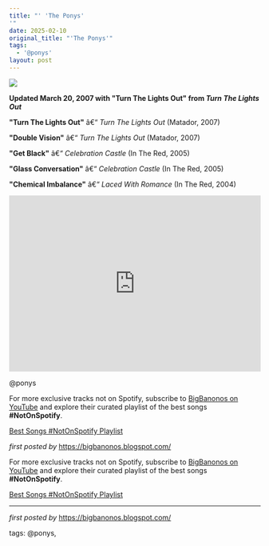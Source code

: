 ```yaml
---
title: "' 'The Ponys'
'"
date: 2025-02-10
original_title: "'The Ponys'"
tags:
  - '@ponys'
layout: post
---
```

 <!-- The Ponys -->
<img src="https://img.youtube.com/vi/JmRwYzawubc/0.jpg" /> <p><strong>Updated March 20, 2007 with "Turn The Lights Out" from <em>Turn The Lights Out</em></strong></p> <p><strong>"Turn The Lights Out"</strong> â€“ <em>Turn The Lights Out</em> (Matador, 2007)</p>
<p><strong>"Double Vision"</strong> â€“ <em>Turn The Lights Out</em> (Matador, 2007)</p>
<p><strong>"Get Black"</strong> â€“ <em>Celebration Castle</em> (In The Red, 2005)</p>
<p><strong>"Glass Conversation"</strong> â€“ <em>Celebration Castle</em> (In The Red, 2005)</p>
<p><strong>"Chemical Imbalance"</strong> â€“ <em>Laced With Romance</em> (In The Red, 2004)</p> <iframe src="https://open.spotify.com/embed/playlist/08lKxy1UAavNYmE2mgT4dl?utm_source=generator" width="100%" height="352" frameBorder="0" allowfullscreen="" allow="autoplay; clipboard-write; encrypted-media; fullscreen; picture-in-picture" loading="lazy"></iframe> <p>@ponys</p>
<!-- Footer -->
<p>For more exclusive tracks not on Spotify, subscribe to <a href="https://www.youtube.com/@BigBanonos" target="_blank">BigBanonos on YouTube</a> and explore their curated playlist of the best songs <strong>#NotOnSpotify</strong>.</p> <p><a href="https://www.youtube.com/playlist?list=PLtuNtuTatqI0kFahUCbtbfenC_ET5O_tr" target="_blank">Best Songs #NotOnSpotify Playlist</a></p> <p><em>first posted by</em> <a href="https://bigbanonos.blogspot.com/" rel="noopener" target="_new">https://bigbanonos.blogspot.com/</a></p>


<!--Subscribe and Playlist Links-->
<div>
    <p>For more exclusive tracks not on Spotify, subscribe to <a href="https://www.youtube.com/@BigBanonos" target="_blank">BigBanonos on YouTube</a> and explore their curated playlist of the best songs <strong>#NotOnSpotify</strong>.</p>
    <p><a href="https://www.youtube.com/playlist?list=PLtuNtuTatqI0kFahUCbtbfenC_ET5O_tr" target="_blank">Best Songs #NotOnSpotify Playlist<br /></a></p></div>

<hr />

<p><em>first posted by</em> <a href="https://bigbanonos.blogspot.com/" rel="noopener" target="_new">https://bigbanonos.blogspot.com/</a></p>

<p>tags: @ponys,</p>
